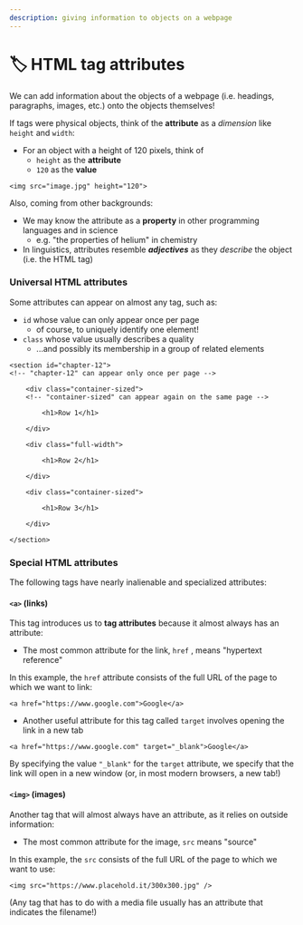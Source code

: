 ```yaml
---
description: giving information to objects on a webpage
---
```


# 🏷️ HTML tag attributes

We can add information about the objects of a webpage (i.e. headings, paragraphs, images, etc.) onto the objects themselves!

If tags were physical objects, think of the **attribute** as a _dimension_ like `height` and `width`:

* For an object with a height of 120 pixels, think of
  * `height` as the **attribute**
  * `120` as the **value**

```markup
<img src="image.jpg" height="120">
```

Also, coming from other backgrounds:

* We may know the attribute as a **property** in other programming languages and in science
  * e.g. "the properties of helium" in chemistry
* In linguistics, attributes resemble _**adjectives**_ as they _describe_ the object (i.e. the HTML tag)

### Universal HTML attributes

Some attributes can appear on almost any tag, such as:

* `id` whose value can only appear once per page&#x20;
  * of course, to uniquely identify one element!
* `class` whose value usually describes a quality
  * ...and possibly its membership in a group of related elements

```markup
<section id="chapter-12">
<!-- "chapter-12" can appear only once per page -->

    <div class="container-sized">
    <!-- "container-sized" can appear again on the same page -->
    
        <h1>Row 1</h1>
        
    </div>
    
    <div class="full-width">
    
        <h1>Row 2</h1>
    
    </div>
    
    <div class="container-sized">
    
        <h1>Row 3</h1>
        
    </div>
    
</section>
```

### Special HTML attributes

The following tags have nearly inalienable and specialized attributes:

#### `<a>` (links)

This tag introduces us to **tag attributes** because it almost always has an attribute:

* The most common attribute for the link, `href` , means "hypertext reference"

In this example, the `href` attribute consists of the full URL of the page to which we want to link:

```markup
<a href="https://www.google.com">Google</a> 
```

* Another useful attribute for this tag called `target` involves opening the link in a new tab

```markup
<a href="https://www.google.com" target="_blank">Google</a>
```

By specifying the value `"_blank"` for the `target` attribute, we specify that the link will open in a new window (or, in most modern browsers, a new tab!)

#### `<img>` (images)

Another tag that will almost always have an attribute, as it relies on outside information:

* The most common attribute for the image, `src` means "source"

In this example, the `src` consists of the full URL of the page to which we want to use:

```markup
<img src="https://www.placehold.it/300x300.jpg" />
```

(Any tag that has to do with a media file usually has an attribute that indicates the filename!)
